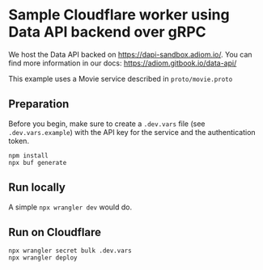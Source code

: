 # Sample Cloudflare worker using Data API backend over gRPC

We host the Data API backed on https://dapi-sandbox.adiom.io/. You can find more information in our docs: https://adiom.gitbook.io/data-api/

This example uses a Movie service described in `proto/movie.proto`

## Preparation
Before you begin, make sure to create a `.dev.vars` file (see `.dev.vars.example`) with the API key for the service and the authentication token.
```
npm install
npx buf generate
```
## Run locally
A simple `npx wrangler dev` would do.

## Run on Cloudflare
```
npx wrangler secret bulk .dev.vars
npx wrangler deploy
```
